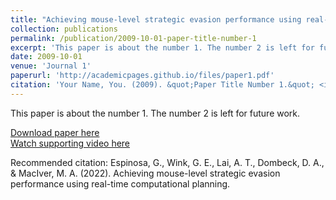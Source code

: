 ```yaml
---
title: "Achieving mouse-level strategic evasion performance using real-time computational planning"
collection: publications
permalink: /publication/2009-10-01-paper-title-number-1
excerpt: 'This paper is about the number 1. The number 2 is left for future work.'
date: 2009-10-01
venue: 'Journal 1'
paperurl: 'http://academicpages.github.io/files/paper1.pdf'
citation: 'Your Name, You. (2009). &quot;Paper Title Number 1.&quot; <i>Journal 1</i>. 1(1).'
---
```

This paper is about the number 1. The number 2 is left for future work.

[Download paper here](https://arxiv.org/abs/2211.02700)  
[Watch supporting video here](https://www.youtube.com/watch?v=PpGYyq2HbUY)

Recommended citation: Espinosa, G., Wink, G. E., Lai, A. T., Dombeck, D. A., & MacIver, M. A. (2022). Achieving mouse-level strategic evasion performance using real-time computational planning.

